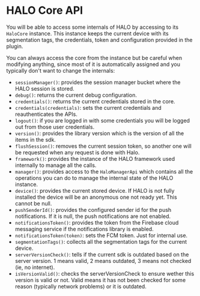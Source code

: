 # HALO Core API

You will be able to access some internals of HALO by accessing to its ```HaloCore``` instance. This instance keeps the current device with its segmentation tags, the credentials, token and configuration provided in the plugin.

You can always access the core from the instance but be careful when modifying anything, since most of it is automatically assigned and you typically don't want to change the internals:

* ```sessionManager()```: provides the session manager bucket where the HALO session is stored.
* ```debug()```: returns the current debug configuration.
* ```credentials()```: returns the current credentials stored in the core.
* ```credentials(credentials)```: sets the current credentials and reauthenticates the APIs.
* ```logout()```: if you are logged in with some credentials you will be logged out from those user credentials.
* ```version()```: provides the library version which is the version of all the items in the sdk.
* ```flushSession()```: removes the current session token, so another one will be requested when any request is done with Halo.
* ```framework()```: provides the instance of the HALO framework used internally to manage all the calls.
* ```manager()```: provides access to the ```HaloManagerApi``` which contains all the operations you can do to manage the internal state of the HALO instance.
* ```device()```: provides the current stored device. If HALO is not fully installed the device will be an anonymous one not ready yet. This cannot be null.
* ```pushSenderId()```: provides the configured sender id for the push notifications. If it is null, the push notifications are not enabled.
* ```notificationsToken()```: provides the token from the Firebase cloud messaging service if the notifications library is enabled.
* ```notificationsToken(token)```: sets the FCM token. Just for internal use.
* ```segmentationTags()```: collects all the segmentation tags for the current device.
* ```serverVersionCheck()```: tells if the current sdk is outdated based on the server version. 1 means valid, 2 means outdated, 3 means not checked (ie, no internet).
* ```isVersionValid()```: checks the serverVersionCheck to ensure wether this version is valid or not. Valid means it has not been checked for some reason (typically network problems) or it is outdated.
